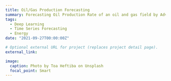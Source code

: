 ```yaml
---
title: Oil/Gas Production Forecasting
summary: Forecasting Oil Production Rate of an oil and gas field by Advanced Algorithms for Univariate and Multi-variate with over 10 years data.
tags:
  - Deep Learning
  - Time Series Forecasting
  - Energy
date: "2021-09-27T00:00:00Z"

# Optional external URL for project (replaces project detail page).
external_link: 

image:
  caption: Photo by Toa Heftiba on Unsplash
  focal_point: Smart
---
```

